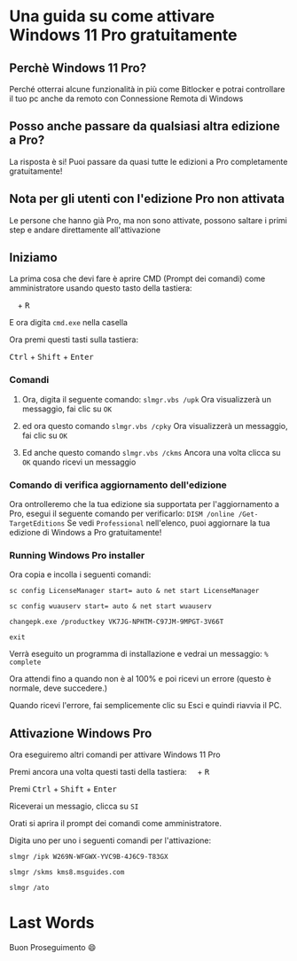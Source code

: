 # Una guida su come attivare Windows 11 Pro gratuitamente
## Perchè Windows 11 Pro?
Perché otterrai alcune funzionalità in più come Bitlocker e potrai controllare il tuo pc anche da remoto con Connessione Remota di Windows
## Posso anche passare da qualsiasi altra edizione a Pro?
La risposta è si! Puoi passare da quasi tutte le edizioni a Pro completamente gratuitamente!
## Nota per gli utenti con l'edizione Pro non attivata
Le persone che hanno già Pro, ma non sono attivate, possono saltare i primi step e andare direttamente all'attivazione 

## Iniziamo
La prima cosa che devi fare è aprire CMD (Prompt dei comandi) come amministratore usando questo tasto della tastiera:

<kbd><img src="https://svgshare.com/i/dg_.svg" width="11"></kbd> + <kbd>R</kbd>

E ora digita ``cmd.exe`` nella casella

Ora premi questi tasti sulla tastiera:

<kbd>Ctrl</kbd> + <kbd>Shift</kbd> + <kbd>Enter</kbd>


### Comandi
1. Ora, digita il seguente comando:
``slmgr.vbs /upk``
Ora visualizzerà un messaggio, fai clic su ``OK``

2. ed ora questo comando
``slmgr.vbs /cpky``
Ora visualizzerà un messaggio, fai clic su ``OK``

3. Ed anche questo comando
``slmgr.vbs /ckms``
Ancora una volta clicca su ``OK`` quando ricevi un messaggio

### Comando di verifica aggiornamento dell'edizione
Ora ontrolleremo che la tua edizione sia supportata per l'aggiornamento a Pro, esegui il seguente comando per verificarlo:
``DISM /online /Get-TargetEditions``
Se vedi ``Professional`` nell'elenco, puoi aggiornare la tua edizione di Windows a Pro gratuitamente!

### Running Windows Pro installer
Ora copia e incolla i seguenti comandi:

``sc config LicenseManager start= auto & net start LicenseManager``

``sc config wuauserv start= auto & net start wuauserv``

``changepk.exe /productkey VK7JG-NPHTM-C97JM-9MPGT-3V66T``

``exit``

Verrà eseguito un programma di installazione e vedrai un messaggio: ``% complete``

Ora attendi fino a quando non è al 100% e poi ricevi un errore (questo è normale, deve succedere.)

Quando ricevi l'errore, fai semplicemente clic su Esci e quindi riavvia il PC.

## Attivazione Windows Pro
Ora eseguiremo altri comandi per attivare Windows 11 Pro

Premi ancora una volta questi tasti della tastiera:
<kbd><img src="https://svgshare.com/i/dg_.svg" width="11"></kbd> + <kbd>R</kbd>


Premi <kbd>Ctrl</kbd> + <kbd>Shift</kbd> + <kbd>Enter</kbd>

Riceverai un messagio, clicca su ``SI``

Orati si aprira il prompt dei comandi come amministratore.

Digita uno per uno i seguenti comandi per l'attivazione:

``slmgr /ipk W269N-WFGWX-YVC9B-4J6C9-T83GX``

``slmgr /skms kms8.msguides.com``

``slmgr /ato``
 
# Last Words
Buon Proseguimento :smile:
